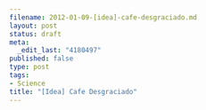 ```yaml
--- 
filename: 2012-01-09-[idea]-cafe-desgraciado.md
layout: post
status: draft
meta: 
  _edit_last: "4180497"
published: false
type: post
tags: 
- Science
title: "[Idea] Cafe Desgraciado"
---
```


